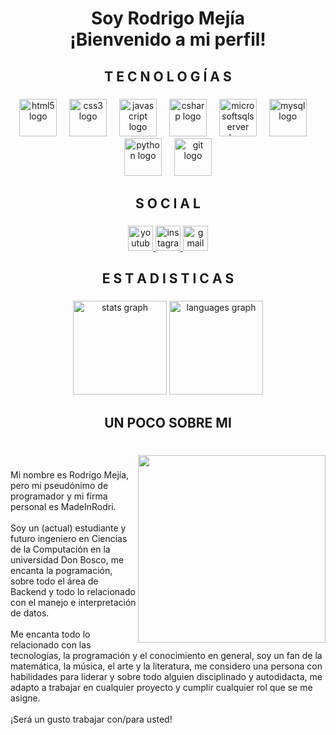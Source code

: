<h1 align="center">Soy Rodrigo Mejía<br>¡Bienvenido a mi perfil!</h1>

###

<h2 align="center">T E C N O L O G Í A S</h2>

###

<div align="center">
  <img src="https://cdn.jsdelivr.net/gh/devicons/devicon/icons/html5/html5-original.svg" height="60" alt="html5 logo"  />
  <img width="12" />
  <img src="https://cdn.jsdelivr.net/gh/devicons/devicon/icons/css3/css3-original.svg" height="60" alt="css3 logo"  />
  <img width="12" />
  <img src="https://cdn.jsdelivr.net/gh/devicons/devicon/icons/javascript/javascript-original.svg" height="60" alt="javascript logo"  />
  <img width="12" />
  <img src="https://cdn.jsdelivr.net/gh/devicons/devicon/icons/csharp/csharp-original.svg" height="60" alt="csharp logo"  />
  <img width="12" />
  <img src="https://cdn.jsdelivr.net/gh/devicons/devicon/icons/microsoftsqlserver/microsoftsqlserver-plain.svg" height="60" alt="microsoftsqlserver logo"  />
  <img width="12" />
  <img src="https://cdn.jsdelivr.net/gh/devicons/devicon/icons/mysql/mysql-original.svg" height="60" alt="mysql logo"  />
  <img width="12" />
  <img src="https://cdn.jsdelivr.net/gh/devicons/devicon/icons/python/python-original.svg" height="60" alt="python logo"  />
  <img width="12" />
  <img src="https://cdn.jsdelivr.net/gh/devicons/devicon/icons/git/git-original.svg" height="60" alt="git logo"  />
</div>

###

<h2 align="center">S O C I A L</h2>

###

<div align="center">
  <a href="https://www.youtube.com/@madeinrodri8912" target="_blank">
    <img src="https://img.shields.io/static/v1?message=Youtube&logo=youtube&label=&color=FF0000&logoColor=white&labelColor=&style=for-the-badge" height="40" alt="youtube logo"  />
  </a>
  <a href="https://www.instagram.com/rodrigo.a.m.r?igsh=emhiZ2kwMDR0bDlm " target="_blank">
    <img src="https://img.shields.io/static/v1?message=Instagram&logo=instagram&label=&color=E4405F&logoColor=white&labelColor=&style=for-the-badge" height="40" alt="instagram logo"  />
  </a>
  <a href="rodrimadein@gmail.com" target="_blank">
    <img src="https://img.shields.io/static/v1?message=Gmail&logo=gmail&label=&color=D14836&logoColor=white&labelColor=&style=for-the-badge" height="40" alt="gmail logo"  />
  </a>
</div>

###

<h2 align="center">E S T A D I S T I C A S</h2>

###

<div align="center">
  <img src="https://github-readme-stats.vercel.app/api?username=MadeInRodri&hide_title=false&hide_rank=false&show_icons=true&include_all_commits=true&count_private=true&disable_animations=false&theme=dracula&locale=en&hide_border=false" height="150" alt="stats graph"  />
  <img src="https://github-readme-stats.vercel.app/api/top-langs?username=MadeInRodri&locale=en&hide_title=false&layout=compact&card_width=320&langs_count=5&theme=dracula&hide_border=false" height="150" alt="languages graph"  />
</div>

###

<h2 align="center">UN  POCO  SOBRE MI</h2>

###

<br clear="both">

<img align="right" height="300" src="https://res.cloudinary.com/diogirqun/image/upload/v1745689738/73_sin_t%C3%ADtulo_20221110201731_b929ba.png"  />

###

<p align="left">Mi nombre es Rodrigo Mejía, pero mi pseudónimo de programador y mi firma personal es MadeInRodri.<br><br>Soy un (actual) estudiante y futuro ingeniero en Ciencias de la Computación en la universidad Don Bosco, me encanta la pogramación, sobre todo el área de Backend y todo lo relacionado con el manejo e interpretación de datos.<br><br>Me encanta todo lo relacionado con las tecnologías, la programación y el conocimiento en general, soy un fan de la matemática, la música, el arte y la literatura, me considero una persona con habilidades para liderar y sobre todo alguien disciplinado y autodidacta, me adapto a trabajar en cualquier proyecto y cumplir cualquier rol que se me asigne.<br><br>¡Será un gusto trabajar con/para usted!</p>

###
